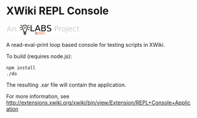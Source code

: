 # XWiki REPL Console

[![XWiki labs logo](https://raw.githubusercontent.com/xwiki-labs/xwiki-labs-logo/master/projects/xwikilabs/xlabs-project.png "XWiki labs")](https://labs.xwiki.com/xwiki/bin/view/Main/WebHome)

A read-eval-print loop based console for testing scripts in XWiki.

To build (requires node.js):

    npm install
    ./do

The resulting .xar file will contain the application.

For more information, see
http://extensions.xwiki.org/xwiki/bin/view/Extension/REPL+Console+Application

